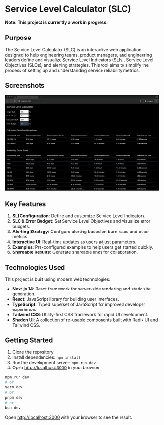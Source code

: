 # Service Level Calculator (SLC)

**Note: This project is currently a work in progress.**

## Purpose

The Service Level Calculator (SLC) is an interactive web application designed to help engineering teams, product managers, and engineering leaders define and visualize Service Level Indicators (SLIs), Service Level Objectives (SLOs), and alerting strategies. This tool aims to simplify the process of setting up and understanding service reliability metrics.

## Screenshots
<img src="https://github.com/ofrivera/gcp/raw/main/sre-workshop/images/image-3.png" alt="SL Calculator Screenshot 1" width="700"/>

## Key Features

1. **SLI Configuration**: Define and customize Service Level Indicators.
2. **SLO & Error Budget**: Set Service Level Objectives and visualize error budgets.
3. **Alerting Strategy**: Configure alerting based on burn rates and other metrics.
4. **Interactive UI**: Real-time updates as users adjust parameters.
5. **Examples**: Pre-configured examples to help users get started quickly.
6. **Shareable Results**: Generate shareable links for collaboration.

## Technologies Used

This project is built using modern web technologies:

- **Next.js 14**: React framework for server-side rendering and static site generation.
- **React**: JavaScript library for building user interfaces.
- **TypeScript**: Typed superset of JavaScript for improved developer experience.
- **Tailwind CSS**: Utility-first CSS framework for rapid UI development.
- **Shadcn UI**: A collection of re-usable components built with Radix UI and Tailwind CSS.

## Getting Started

1. Clone the repository
2. Install dependencies: `npm install`
3. Run the development server: `npm run dev`
4. Open [http://localhost:3000](http://localhost:3000) in your browser

```bash
npm run dev
# or
yarn dev
# or
pnpm dev
# or
bun dev
```

Open [http://localhost:3000](http://localhost:3000) with your browser to see the result.
